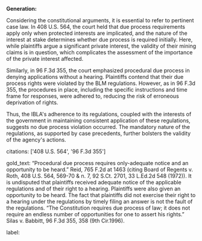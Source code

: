 **Generation:**

Considering the constitutional arguments, it is essential to refer to pertinent case law. In 408 U.S. 564, the court held that due process requirements apply only when protected interests are implicated, and the nature of the interest at stake determines whether due process is required initially. Here, while plaintiffs argue a significant private interest, the validity of their mining claims is in question, which complicates the assessment of the importance of the private interest affected.

Similarly, in 96 F.3d 355, the court emphasized procedural due process in denying applications without a hearing. Plaintiffs contend that their due process rights were violated by the BLM regulations. However, as in 96 F.3d 355, the procedures in place, including the specific instructions and time frame for responses, were adhered to, reducing the risk of erroneous deprivation of rights.

Thus, the IBLA's adherence to its regulations, coupled with the interests of the government in maintaining consistent application of these regulations, suggests no due process violation occurred. The mandatory nature of the regulations, as supported by case precedents, further bolsters the validity of the agency's actions.

citations: ['408 U.S. 564', '96 F.3d 355']

gold_text: “Procedural due process requires only-adequate notice and an opportunity to be heard.” Reid, 765 F.2d at 1463 (citing Board of Regents v. Roth, 408 U.S. 564, 569-70 & n. 7, 92 S.Ct. 2701, 33 L.Ed.2d 548 (1972)). It is undisputed that plaintiffs received adequate notice of the applicable regulations and of their right to a hearing. Plaintiffs were also given an opportunity to be heard. The fact that plaintiffs did not exercise their right to a hearing under the regulations by timely filing an answer is not the fault of the regulations. “The Constitution requires due process of law; it does not require an endless number of opportunities for one to assert his rights.” Silas v. Babbitt, 96 F.3d 355, 358 (9th Cir.1996).

label: 
